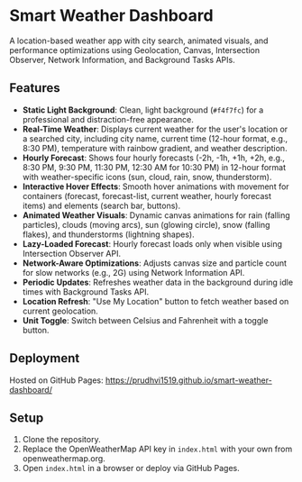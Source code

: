 # Smart Weather Dashboard
A location-based weather app with city search, animated visuals, and performance optimizations using Geolocation, Canvas, Intersection Observer, Network Information, and Background Tasks APIs.

## Features
- **Static Light Background**: Clean, light background (`#f4f7fc`) for a professional and distraction-free appearance.
- **Real-Time Weather**: Displays current weather for the user's location or a searched city, including city name, current time (12-hour format, e.g., 8:30 PM), temperature with rainbow gradient, and weather description.
- **Hourly Forecast**: Shows four hourly forecasts (-2h, -1h, +1h, +2h, e.g., 8:30 PM, 9:30 PM, 11:30 PM, 12:30 AM for 10:30 PM) in 12-hour format with weather-specific icons (sun, cloud, rain, snow, thunderstorm).
- **Interactive Hover Effects**: Smooth hover animations with movement for containers (forecast, forecast-list, current weather, hourly forecast items) and elements (search bar, buttons).
- **Animated Weather Visuals**: Dynamic canvas animations for rain (falling particles), clouds (moving arcs), sun (glowing circle), snow (falling flakes), and thunderstorms (lightning shapes).
- **Lazy-Loaded Forecast**: Hourly forecast loads only when visible using Intersection Observer API.
- **Network-Aware Optimizations**: Adjusts canvas size and particle count for slow networks (e.g., 2G) using Network Information API.
- **Periodic Updates**: Refreshes weather data in the background during idle times with Background Tasks API.
- **Location Refresh**: "Use My Location" button to fetch weather based on current geolocation.
- **Unit Toggle**: Switch between Celsius and Fahrenheit with a toggle button.

## Deployment
Hosted on GitHub Pages: https://prudhvi1519.github.io/smart-weather-dashboard/

## Setup
1. Clone the repository.
2. Replace the OpenWeatherMap API key in `index.html` with your own from openweathermap.org.
3. Open `index.html` in a browser or deploy via GitHub Pages.
